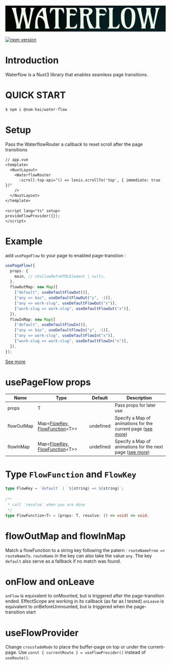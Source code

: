 <p align="center">
  <img src="./public/waterflow.png" alt="Waterflow" />
</p>

[![npm version](https://img.shields.io/npm/v/@nam-hai/water-flow/latest?color=green&label=%40nam-hai%2Fwater-flow&logo=npm)](https://www.npmjs.com/package/@nam-hai/water-flow)

# Introduction

Waterflow is a Nuxt3 library that enables seamless page transitions.

# QUICK START

```bash
$ npm i @nam-hai/water-flow
```

# Setup

Pass the WaterflowRouter a callback to reset scroll after the page transitions

```vue
// app.vue
<template>
  <NuxtLayout>
    <WaterflowRouter
      :scroll-top-api="() => lenis.scrollTo('top', { immediate: true })"
    />
  </NuxtLayout>
</template>

<script lang="ts" setup>
provideFlowProvider({});
</script>
```

# Example

add `usePageFlow` to your page to enabled page-transtion :

```ts
usePageFlow({
  props: {
    main, // shallowRef<HTMLElement | null>,
  },
  flowOutMap: new Map([
    ["default", useDefaultFlowOut()],
    ["any => baz", useDefaultFlowOut("y", -1)],
    ["any => work-slug", useDefaultFlowOut("x")],
    ["work-slug => work-slug", useDefaultFlowOut("x")],
  ]),
  flowInMap: new Map([
    ["default", useDefaultFlowIn()],
    ["any => baz", useDefaultFlowIn("y", -1)],
    ["any => work-slug", useDefaultFlowIn("x")],
    ["work-slug => work-slug", useDefaultFlowIn("x")],
  ]),
});
```

[See more](./website/pages.transition/defaultFlow.ts)

# usePageFlow props

| Name       | Type                                                                       | Default   | Description                                                                                       |
| ---------- | -------------------------------------------------------------------------- | --------- | ------------------------------------------------------------------------------------------------- |
| props      | T                                                                          |           | Pass props for later use                                                                          |
| flowOutMap | Map<[FlowKey](#type-flowfunction), [FlowFunction](#type-flowfunction)\<T>> | undefined | Specify a Map of animations for the current page ([see more](#flowoutmap-and-flowincrossfademap)) |
| flowInMap  | Map<[FlowKey](#type-flowfunction), [FlowFunction](#type-flowfunction)\<T>> | undefined | Specify a Map of animations for the next page ([see more](#flowoutmap-and-flowincrossfademap))    |

# Type `FlowFunction` and `FlowKey`

```ts
type FlowKey = `default` | `${string} => ${string}`;

/**
 * call `resolve` when you are done
 */
type FlowFunction<T> = (props: T, resolve: () => void) => void;
```

# flowOutMap and flowInMap

Match a flowFunction to a string key following the patern : `routeNameFrom => routeNameTo`. `routeName` in the key can also take the value `any`. The key `default` also serve as a fallback if no match was found.

# onFlow and onLeave

`onFlow` is equivalent to onMounted, but is triggered after the page-transition ended. EffectScope are working in its callback (as far as I tested)
`onLeave` is equivalent to onBeforeUnmounted, but is triggered when the page-transition start

# useFlowProvider

Change `crossfadeMode` to place the buffer-page on top or under the current-page.
Use `const { currentRoute } = useFlowProvider()` instead of `useRoute()`.
